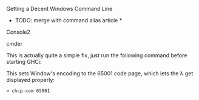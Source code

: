 Getting a Decent Windows Command Line

* TODO: merge with command alias article *

Console2

cmder

This is actually quite a simple fix, just run the following command before starting GHCi:

This sets Window's encoding to the 65001 code page, which lets the λ get displayed properly:

```no-highlight
> chcp.com 65001
```
